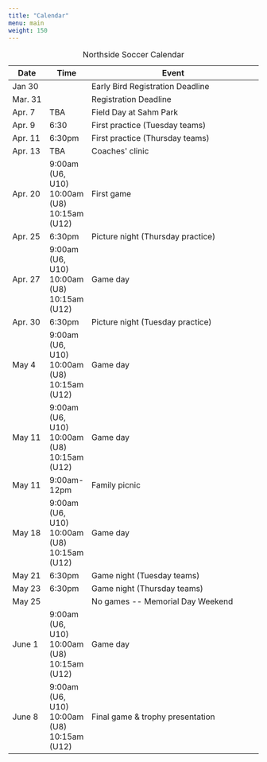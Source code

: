 ```yaml
---
title: "Calendar"
menu: main
weight: 150
---
```


<table class="table">
  <caption align="top">Northside Soccer Calendar</caption>
  <thead>
    <tr>
      <th width="15%">Date</th>
      <th width="15%">Time</th>
      <th width="70%">Event</th>
    </tr>
  </thead>
  <tbody>
    <tr>
      <td>Jan 30</td>
      <td></td>
      <td>Early Bird Registration Deadline</td>
    </tr>
    <tr>
      <td>Mar. 31</td>
      <td></td>
      <td>Registration Deadline</td>
    </tr>
    <tr>
      <td>Apr. 7</td>
      <td>TBA</td>
      <td>Field Day at Sahm Park</td>
    </tr>
    <tr>
      <td>Apr. 9</td>
      <td>6:30</td>
      <td>First practice (Tuesday teams)</td>
    </tr>
    <tr>
      <td>Apr. 11</td>
      <td>6:30pm</td>
      <td>First practice (Thursday teams)</td>
    </tr>
    <tr>
      <td>Apr. 13</td>
      <td>TBA</td>
      <td>Coaches' clinic</td>
    </tr>
    <tr>
      <td>Apr. 20</td>
      <td>
        9:00am (U6, U10)<br />
        10:00am (U8)<br />
        10:15am (U12)<br />
      </td>
      <td>First game</td>
    </tr>
    <tr>
      <td>Apr. 25</td>
      <td>
        6:30pm
      </td>
      <td>Picture night (Thursday practice)</td>
    </tr>
    <tr>
      <td>Apr. 27</td>
      <td>
        9:00am (U6, U10)<br />
        10:00am (U8)<br />
        10:15am (U12)<br />
      </td>
      <td>Game day</td>
    </tr>
    <tr>
      <td>Apr. 30</td>
      <td>6:30pm</td>
      <td>Picture night (Tuesday practice)</td>
    </tr>
    <tr>
      <td>May 4</td>
      <td>
        9:00am (U6, U10)<br />
        10:00am (U8)<br />
        10:15am (U12)<br />
      </td>
      <td>Game day</td>
    </tr>
    <tr>
      <td>May 11</td>
      <td>
        9:00am (U6, U10)<br />
        10:00am (U8)<br />
        10:15am (U12)<br />
      </td>
      <td>Game day</td>
    </tr>
    <tr>
      <td>May 11</td>
      <td>9:00am-12pm</td>
      <td>Family picnic</td>
    </tr>
    <tr>
      <td>May 18</td>
      <td>
        9:00am (U6, U10)<br />
        10:00am (U8)<br />
        10:15am (U12)<br />
      </td>
      <td>Game day</td>
    </tr>
    <tr>
      <td>May 21</td>
      <td>6:30pm</td>
      <td>Game night (Tuesday teams)</td>
    </tr>
    <tr>
      <td>May 23</td>
      <td>6:30pm</td>
      <td>Game night (Thursday teams)</td>
    </tr>
    <tr>
      <td>May 25</td>
      <td></td>
      <td>No games -- Memorial Day Weekend</td>
    </tr>
    <tr>
      <td>June 1</td>
      <td>
        9:00am (U6, U10)<br />
        10:00am (U8)<br />
        10:15am (U12)<br />
      </td>
      <td>Game day</td>
    </tr>
    <tr>
      <td>June 8</td>
      <td>
        9:00am (U6, U10)<br />
        10:00am (U8)<br />
        10:15am (U12)<br />
      </td>
      <td>Final game &amp; trophy presentation</td>
    </tr>
  </tbody>
</table>
